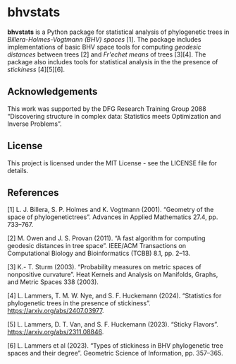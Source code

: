 # bhvstats

**bhvstats** is a Python package for statistical analysis of phylogenetic trees in 
*Billera-Holmes-Vogtmann (BHV) spaces* [1]. The package includes implementations 
of basic BHV space tools for computing *geodesic distances* between trees 
[2] and *Fr\'echet means* of trees [3][4]. The package also includes tools for
statistical analysis in the the presence of *stickiness* [4][5][6].


## Acknowledgements

This work was supported by  the DFG Research Training Group 2088 “Discovering 
structure in complex data: Statistics meets Optimization and Inverse Problems”. 

## License

This project is licensed under the MIT License - see the LICENSE file for details.

## References
<a id="1">[1]</a> 
L. J. Billera, S. P. Holmes and K. Vogtmann (2001). 
“Geometry of the space of phylogenetictrees”. 
Advances in Applied Mathematics 27.4, pp. 733–767.

<a id="2">[2]</a> 
M. Owen and J. S. Provan (2011). 
“A fast algorithm for computing geodesic distances in tree space”. 
IEEE/ACM Transactions on Computational Biology and Bioinformatics (TCBB) 8.1, pp. 2–13.

<a id="3">[3]</a> 
K.- T. Sturm (2003). 
“Probability measures on metric spaces of nonpositive curvature”. 
Heat Kernels and Analysis on Manifolds, Graphs, and Metric Spaces 338 (2003).

<a id="4">[4]</a> 
L. Lammers, T. M. W. Nye, and S. F. Huckemann (2024). 
“Statistics for phylogenetic trees in the presence of stickiness”.
https://arxiv.org/abs/2407.03977.

<a id="5">[5]</a> 
L. Lammers, D. T. Van, and S. F. Huckemann (2023). 
“Sticky Flavors”.
https://arxiv.org/abs/2311.08846.

<a id="6">[6]</a> 
L. Lammers et al (2023). 
“Types of stickiness in BHV phylogenetic tree spaces and their degree”. 
Geometric Science of Information, pp. 357–365.
